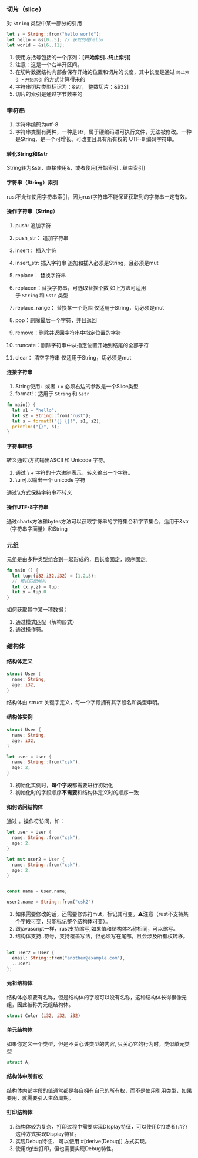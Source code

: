 ### 切片（slice）
对 `String` 类型中某一部分的引用

```rust
let s = String::from("hello world"); 
let hello = &s[0..5]; // 获取的是hello
let world = &s[6..11];
```
1. 使用方括号包括的一个序列：**[开始索引..终止索引]**
2. 注意：这是一个右半开区间。
3. 在切片数据结构内部会保存开始的位置和切片的长度，其中长度是通过 `终止索引` - `开始索引` 的方式计算得来的
4. 字符串切片类型标识为：&str， 整数切片：&[i32]
5. 切片的索引是通过字节数来的

### 字符串
1. 字符串编码为utf-8
2. 字符串类型有两种，一种是str，属于硬编码进可执行文件，无法被修改。一种是String，是一个可增长、可改变且具有所有权的 UTF-8 编码字符串。

#### 转化String和&str
String转为&str，直接使用&，或者使用[开始索引...结束索引]


#### 字符串（String）索引
rust不允许使用字符串索引，因为rust字符串不能保证获取到的字符串一定有效。


#### 操作字符串（String）
1. push: 追加字符
2. push_str： 追加字符串
3. insert： 插入字符
4. insert_str: 插入字符串
追加和插入必须是String，且必须是mut

1. replace： 替换字符串
2. replacen：替换字符串，可选取替换个数
如上方法可适用于 `String` 和 `&str` 类型

1. replace_range： 替换某一个范围
仅适用于String，切必须是mut

1. pop：删除最后一个字符，并且返回
2. remove：删除并返回字符串中指定位置的字符
3. truncate：删除字符串中从指定位置开始到结尾的全部字符
4. clear： 清空字符串
仅适用于String，切必须是mut

#### 连接字符串
1. String使用+ 或者 += 必须右边的参数是一个Slice类型
2. format!：适用于 `String` 和 `&str`
```Rust
fn main() { 
  let s1 = "hello"; 
  let s2 = String::from("rust"); 
  let s = format!("{} {}!", s1, s2);
  println!("{}", s); 
}
```

#### 字符串转移
转义通过\方式输出ASCII 和 Unicode 字符。
1. 通过 \ + 字符的十六进制表示，转义输出一个字符。
2. \\u 可以输出一个 unicode 字符

通过\\\\方式保持字符串不转义

#### 操作UTF-8字符串
通过charts方法和bytes方法可以获取字符串的字符集合和字节集合，适用于&str（字符串字面量）和String

### 元组
元组是由多种类型组合到一起形成的，且长度固定，顺序固定。
```Rust
fn main () {
  let tup:(i32,i32,i32) = (1,2,3);
  // 模式匹配解构
  let (x,y,z) = tup;
  let x = tup.0
}
```
如何获取其中某一项数据：
1. 通过模式匹配（解构形式）
2. 通过操作符。

### 结构体
#### 结构体定义
``` Rust
struct User {
  name: String,
  age: i32,
}
```
结构体由 struct 关键字定义，每一个字段拥有其字段名和类型申明。

#### 结构体实例
``` Rust
struct User {
  name: String,
  age: i32,
}

let user = User {
  name: String::from("csk"),
  age: 2,
}
```
1.  初始化实例时，**每个字段**都需要进行初始化
2.  初始化时的字段顺序**不需要**和结构体定义时的顺序一致

#### 如何访问结构体
通过 。操作符访问，如：
``` Rust
let user = User {
  name: String::from("csk"),
  age: 2,
}

let mut user2 = User {
  name: String::from("csk"),
  age: 2,
}


const name = User.name;

user2.name = String::from("csk2")

```
1.  如果需要修改的话，还需要修饰符mut，标记其可变。⚠️注意（rust不支持某个字段可变，只能标记整个结构体可变）。
2.  跟javascript一样，rust支持缩写,如果值和结构体名称相同，可以缩写。
3. 结构体支持..符号，支持覆盖写法，但必须写在尾部，且会涉及所有权转移。
```Rust
  
let user2 = User { 
  email: String::from("another@example.com"), 
  ..user1
};
```


#### 元祖结构体
结构体必须要有名称，但是结构体的字段可以没有名称，这种结构体长得很像元组，因此被称为元组结构体。
``` Rust
struct Color (i32, i32, i32)
```

#### 单元结构体
如果你定义一个类型，但是不关心该类型的内容, 只关心它的行为时，类似单元类型
``` Rust
struct A;
```

#### 结构体中所有权
结构体内部字段的值通常都是各自拥有自己的所有权，而不是使用引用类型，如果要用，就需要引入生命周期。

#### 打印结构体
1. 结构体较为复杂，打印过程中需要实现DIsplay特征，可以使用{:?}或者{:#?}这种方式实现Display特征。
2. 实现Debug特征， 可以使用 #[derive(Debug)] 方式实现。
3. 使用dg!宏打印，但也需要实现Debug特性。